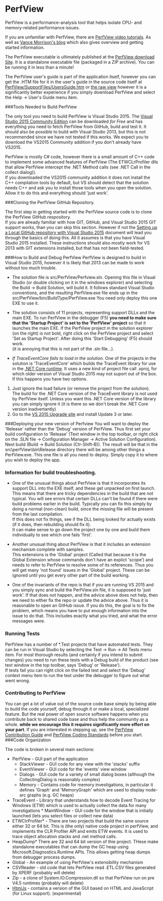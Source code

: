 # PerfView
PerfView is a performance-analysis tool that helps isolate CPU- and memory-related performance issues.

If you are unfamiliar with PerfView, there are [PerfView video tutorials](http://channel9.msdn.com/Series/PerfView-Tutorial). 
As well as [Vance Morrison's blog](http://blogs.msdn.com/b/vancem/archive/tags/perfview) which also gives overview and getting 
started information. 

The PerfView executable is ultimately published at the 
[PerfView download Site](http://www.microsoft.com/en-us/download/details.aspx?id=28567). 
It is a standalone executable file (packaged in a ZIP archive). You can be running it in less than a minute!  

The PerfView user's guide is part of the application itself, however you can get the .HTM file for it in 
the user's guide in the source code itself at [PerfView/SupportFiles/UsersGuide.htm](src/PerfView/SupportFiles/UsersGuide.htm) or
[the raw view](https://raw.githubusercontent.com/Microsoft/perfview/master/src/PerfView/SupportFiles/UsersGuide.htm)
however it is a significantly better experience if you simply download PerfView and select the Help -> User's Guide menu item.  

###Tools Needed to Build PerfView

The only tool you need to build PerfView is Visual Studio 2015.   The [Visual Studio 2015 Community Edition](https://www.microsoft.com/en-us/download/details.aspx?id=48146) 
can be downloaded *for Free* and has everything you need to fetch PerfView from GitHub, build and test it.    It should also
be possible to build with Visual Studio 2013, but this is not recommended since we have not tested if this works.   We 
expect you to download the VS2015 Community addition if you don't already have VS2015.   

PerfView is mostly C# code, however there is a small amount of C++ code to implement some advanced features of PerfView 
(The ETWCLrProfiler dlls that allow PerfView intercept the .NET Method calls (see .NET Call in the collect dialog)).  
If you downloaded the VS2015 community addition it does not install the C++ compilation tools by default, but VS should
detect that the solution needs C++ and ask you to install those tools when you open the solution.   Allow it to do this
and everything should 'just work'.    

###Cloning the PerfView GitHub Repository. 

The first step in getting started with the PerfView source code is to clone the PerfView GitHub respository.   
If you are already familiar with how GIT, GitHub, and Visual Studio 2015 GIT support works, than you can skip this section.
However if not the [Setting up a Local GitHub repository with Visual Studio 2015](documentation/SettingUpRepoInVS2015.md) document
will lead you through the basics of doing this.   All it assumes is that you have Visual Studio 2015 installed.  These instructions
should also mostly work for VS 2013 with GIT extensions installed, but that has not been field-tested.  

###How to Build and Debug PerfView 
PerfView is designed to build in Visual Studio 2015, however it is likely that 2013 can be made to work without too much trouble.  

  * The solution file is src/PerfView/Perfview.sln.  Opening this file in Visual Studio (or double clicking on it in 
  the windows explorer) and selecting the Build -> Build Solution, 
  will build it.   It follows standard Visual Studio conventions, and the resulting PerfView.exe file ends up in the 
  src/PerfView/bin/*BuildType*/PerfView.exe   You need only deploy this one EXE to use it.  

  * The solution consists of 11 projects, representing support DLLs and the main EXE.   To run PerfView in the 
  debugger (F5) **you need to make sure that the 'Startup Project' is set to the 'PerfView' project** so that it launches 
  the main EXE.   If the PerfView project in the solution explorer (on the right) is not bold, right click on the PerfView project 
  and select 'Set as Startup Project'.    After doing this 'Start Debugging' (F5) should work.   
  (it is annoying that this is not part of the .sln file...).  

  * *If TraceEventCore fails to load in the solution*.   One of the projects in the solution is 'TraceEventCore' which 
  builds the TraceEvent library for use in the [.NET Core runtime](https://dotnet.github.io/).   It uses a new kind of 
  project file call .xproj, for which older version of Visual Studio 2015 may not suport out of the box.  If this happens 
  you have two options.  
   
   1. Just ignore the load failure (or remove the project from the solution).  The build for the .NET Core version of
   the TraceEvent library is not used by PerfView itself.  Unless you want this .NET Core version of the library you 
   can simply ignore it (it is there so we don't break the .NET Core version inadvertantly)
   2. Go to the [VS 2015 Upgrade site](https://www.visualstudio.com/en-us/news/releasenotes/vs2015-update3-vs#) and install
   Update 3 or later.   

###Deploying your new version of Perfview
You will want to deploy the 'Release' rather than the 'Debug' version of PerfView.  Thus first set your build configuration to 'Release' (Text window in the top toolbar, or right click on the .SLN file -> Configuration Manager -> Active Solution Configuration).
Next build (Build -> Build Solution (Ctr-Shift-B)).   The result will be that in the src\perfView\bin\Release directory there will be among other things  a PerfView.exe.   This one file is all you need to deploy.   Simply copy it to where you wish to deploy the app.  

### Information for build troubleshooting.  
  * One of the unusual things about PerfView is that it incorporates its support DLL into the EXE itself, and these get 
  unpacked on first launch.  This means that there are tricky dependencies in the build that are not typical.    You will 
  see errors that certain DLLs can't be found if there were build problems earlier in the build.   Typically you can fix 
  this simply by doing a normal (non-clean) build, since the missing file will be present from the last compilation.     
  If this does not fix things, see if the DLL being looked for actually exists (if it does, then rebuilding should fix it).   
  It can make sense to go down the project one by one and build them individually to see which one fails 'first'.  
  
  * Another unusual thing about PerfView is that it includes an extension mechanism complete with samples.   
  This extensions is the 'Global' project (Called that because it is the Global Extension whose commands don't have an
  explict 'scope') and needs to refer to PerfView to resolve some of its references.   Thus you will get many 'not found' 
  issues in the 'Global' project.  These can be ignored until you get every other part of the build working. 

  * One of the invariants of the repo is that if you are running VS 2015 and you simply sync and build the PerfView.sln
  file, it is supposed to 'just work'.   If that does not happen, and the advice above does not help, then we need to
  either fix the repo or update the advice above.   Thus it is reasonable to open an GitHub issue.   If you do this, the goal
  is to fix the problem, which means you have to put enough information into the issue to do that.   This includes 
  exactly what you tried, and what the error messages were.   

### Running Tests

PerfView has a number of *.Test projects that have automated tests.  They can be run in Visual Studio by selecting the
Test -> Run -> All Tests menu item.    For most thorough results (and certainly if you intend to submit changes) you 
need to run these tests with a Debug build of the product (see text window in the top toolbar, says 'Debug' or 'Release').  
If tests fail you can right click on the failed test and select the 'Debug' context menu item to run the test under 
the debugger to figure out what went wrong.  

### Contributing to PerfView 

You can get a lot of value out of the source code base simply by being able to build the code yourself, debug
through it or make a local, specialized feature.    But the real power of open source software happens when
you contribute back to shared code base and thus help the community as a whole.   **while we encourage this it 
requires significantly more effort on your part**.   If you are interested in stepping up, see the 
[PerfView Contribution Guide](CONTRIBUTING.md) and [PerfView Coding Standards](documentation/CodingStandards.md) before you start.  
###Code Organization 

The code is broken in several main sections:

  * PerfView - GUI part of the application
    * StackViewer - GUI code for any view with the 'stacks' suffix
    * EventViewer - GUI code for the 'events' view window
    * Dialogs - GUI code for a variety of small dialog boxes (although the CollectingDialog is reasonably complex)
    * Memory - Contains code for memory investigations, in particular it defines 'Graph' and 'MemoryGraph' which are used 
      to display node-arc graphs (e.g. GC heaps)
  * TraceEvent - Library that understands how to decode Event Tracing for Windows (ETW) which is used to actually 
  collect the data for many investigations  * MainWindow - GUI code for the window that is initially launched (lets you select files or collect new data)
  * ETWClrProfiler* - There are two projects that build the same source either 32 or 64 bit.   This is (the only) native code
  project in perfView, and implements the CLR Profiler API and emits ETW events.   It is used to trace object allocation
  stacks and .net method calls.  
  * HeapDump* There are 32 and 64 bit version of thie project.  THese make standalone executables that can dump the GC
  heap using Microsoft.Diagnostics.Runtime APIs.  This allows getting heap dumps from debugger process dumps.  
  * Global - An example of using PerfView's extensibility mechanism
  * CSVReader - old code that lets PerfView read .ETL.CSV files generated by XPERF (probably will delete)
  * Zip - a clone of System.IO.Compression.dll so that PerfView run on pre V4.5 runtimes (probably will delete)
  * [HtmlJs](src/HtmlJs/Readme.md) - contains a version of the GUI based on HTML and JavaScript (for Linux support). (experimental)
